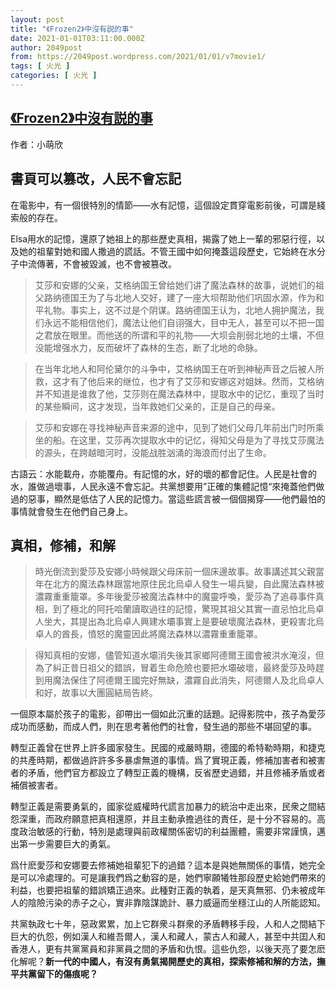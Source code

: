 ```yaml
---
layout: post
title: "《Frozen2》中沒有説的事"
date: 2021-01-01T03:11:00.000Z
author: 2049post
from: https://2049post.wordpress.com/2021/01/01/v7movie1/
tags: [ 火光 ]
categories: [ 火光 ]
---
```

<!--1609470660000-->
[《Frozen2》中沒有説的事](https://2049post.wordpress.com/2021/01/01/v7movie1/)
------

<div>
<p>作者：小萌欣</p><h2 id="書頁可以篡改，人民不會忘記">書頁可以篡改，人民不會忘記</h2><p>在電影中，有一個很特別的情節——水有記憶，這個設定貫穿電影前後，可謂是綫索般的存在。</p><p>Elsa用水的記憶，還原了她祖上的那些歷史真相，揭露了她上一輩的邪惡行徑，以及她的祖輩對她和國人撒過的謊話。不管王國中如何掩蓋這段歷史，它始終在水分子中流傳著，不會被毀滅，也不會被篡改。</p><blockquote class="wp-block-quote"><p>艾莎和安娜的父亲，艾格纳国王曾给她们讲了魔法森林的故事，说她们的祖父路纳德国王为了与北地人交好，建了一座大坝帮助他们巩固水源，作为和平礼物。事实上，这不过是个阴谋。路纳德国王认为，北地人拥护魔法，我们永远不能相信他们，魔法让他们自诩强大，目中无人，甚至可以不把一国之君放在眼里。而他送的所谓和平的礼物——大坝会削弱北地的土壤，不但没能增强水力，反而破坏了森林的生态，断了北地的命脉。</p></blockquote><blockquote class="wp-block-quote"><p>在当年北地人和阿伦黛尔的斗争中，艾格纳国王在听到神秘声音之后被人所救，这才有了他后来的继位，也才有了艾莎和安娜这对姐妹。然而，艾格纳并不知道是谁救了他，艾莎则在魔法森林中，提取水中的记忆，重现了当时的某些瞬间，这才发现，当年救她们父亲的，正是自己的母亲。</p></blockquote><blockquote class="wp-block-quote"><p>艾莎和安娜在寻找神秘声音来源的途中，见到了她们父母几年前出门时所乘坐的船。在这里，艾莎再次提取水中的记忆，得知父母是为了寻找艾莎魔法的源头，在跨越暗河时，没能战胜汹涌的海浪而付出了生命。</p></blockquote><p>古語云：水能載舟，亦能覆舟。有記憶的水，好的壞的都會記住。人民是社會的水，誰做過壞事，人民永遠不會忘記。共黨想要用”正確的集體記憶“來掩蓋他們做過的惡事，顯然是低估了人民的記憶力。當這些謊言被一個個揭穿——他們最怕的事情就會發生在他們自己身上。</p><h2 id="真相，修補，和解"></h2><h2 id="真相，修補，和解">真相，修補，和解</h2><blockquote class="wp-block-quote"><p>時光倒流到愛莎及安娜小時候跟父母床前一個床邊故事。故事講述其父親當年在北方的魔法森林跟當地原住民北烏卓人發生一場兵變，自此魔法森林被濃霧重重籠罩。多年後愛莎被魔法森林中的魔靈呼喚，愛莎為了追尋事件真相，到了極北的阿托哈蘭讀取過往的記憶，驚現其祖父其實一直忌怕北烏卓人坐大，其提出為北烏卓人興建水壩事實上是要破壞魔法森林，更殺害北烏卓人的酋長，憤怒的魔靈因此將魔法森林以濃霧重重籠罩。</p></blockquote><blockquote class="wp-block-quote"><p>得知真相的安娜，儘管知道水壩消失後其家鄉阿德爾王國會被洪水淹沒，但為了糾正昔日祖父的錯誤，冒着生命危險也要把水壩破壞，最終愛莎及時趕到用魔法保住了阿德爾王國完好無缺，濃霧自此消失，阿德爾人及北烏卓人和好，故事以大團圓結局告終。</p></blockquote><p>一個原本屬於孩子的電影，卻帶出一個如此沉重的話題。記得影院中，孩子為愛莎成功而感動，而成人們，則在思考著他們的社會，發生過的那些不堪回望的事。</p><p>轉型正義曾在世界上許多國家發生。民國的戒嚴時期，德國的希特勒時期，和捷克的共產時期，都做過許許多多暴虐無道的事情。爲了實現正義，修補加害者和被害者的矛盾，他們官方都設立了轉型正義的機構，反省歷史過錯，并且修補矛盾或者補償被害者。</p><p>轉型正義是需要勇氣的，國家從威權時代謊言加暴力的統治中走出來，民衆之間結怨深重，而政府願意把真相還原，并且主動承擔過往的責任，是十分不容易的。高度政治敏感的行動，特別是處理與前政權關係密切的利益團體，需要非常謹慎，邁出第一步需要巨大的勇氣。</p><p>爲什麽愛莎和安娜要去修補她祖輩犯下的過錯？這本是與她無關係的事情，她完全是可以冷處理的。可是讓我們爲之動容的是，她們寧願犧牲那段歷史給她們帶來的利益，也要把祖輩的錯誤矯正過來。此種對正義的執着，是天真無邪、仍未被成年人的陰險污染的赤子之心，實非靠陰謀詭計、暴力威逼而坐穩江山的人所能認知。</p><p>共黨執政七十年，惡政累累，加上它群衆斗群衆的矛盾轉移手段，人和人之間結下巨大的仇怨，例如漢人和維吾爾人，漢人和藏人，蒙古人和藏人，甚至中共囯人和香港人，更有共黨黨員和非黨員之間的矛盾和仇恨。這些仇怨，以後天亮了要怎麽化解呢？<strong>新一代的中國人，有沒有勇氣揭開歷史的真相，探索修補和解的方法，撫平共黨留下的傷痕呢？</strong></p>
</div>
